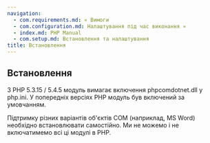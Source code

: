 ```yaml
---
navigation:
  - com.requirements.md: « Вимоги
  - com.configuration.md: Налаштування під час виконання »
  - index.md: PHP Manual
  - com.setup.md: Встановлення та налаштування
title: Встановлення
---
```

## Встановлення

З PHP 5.3.15 / 5.4.5 модуль вимагає включення phpcomdotnet.dll у php.ini. У попередніх версіях PHP модуль був включений за умовчанням.

Підтримку різних варіантів об'єктів COM (наприклад, MS Word) необхідно встановлювати самостійно. Ми не можемо і не включатимемо всі ці модулі в PHP.
